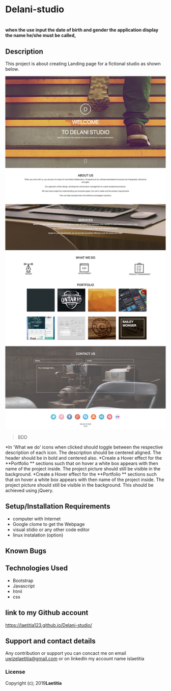 # Delani-studio
#
#### when the use input the date of birth and gender the application display the name he/she must be called, 

## Description
  This project is about creating  Landing page for a fictional studio as shown below.

   <img src="Delani.jpg" width="750" title="hover text">

> BDD

  *In 'What we do'  icons when clicked should toggle between the respective description of each icon. The description should be centered aligned. The header should be in bold and centered also. 
  *Create a Hover effect for the **Portfolio ** sections such that on hover a white box appears with then name of the project inside. The project picture should still be visible in the background. 
  *Create a Hover effect for the **Portfolio ** sections such that on hover a white box appears with then name of the project inside. The project picture should still be visible in the background. This should be achieved using jQuery.

## Setup/Installation Requirements
* computer with Internet
* Google clome to get the Webpage
* visual stidio or any other code editor
* linux instalation (option)


## Known Bugs


## Technologies Used
* Bootstrap
* Javascript
* html
* css 
## link to my Github account
https://laetitia123.github.io/Delani-studio/
## Support and contact details
Any contribution or support you can concact me on email uwizelaetitia@gmail.com   or on linkedIn my account name islaetitia
### License
Copyright (c); 2019**Laetitia**
  